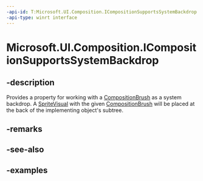 ```yaml
---
-api-id: T:Microsoft.UI.Composition.ICompositionSupportsSystemBackdrop
-api-type: winrt interface
---
```


# Microsoft.UI.Composition.ICompositionSupportsSystemBackdrop

<!--
public interface ICompositionSupportsSystemBackdrop
-->


## -description

Provides a property for working with a [CompositionBrush](/uwp/api/windows.ui.composition.compositionbrush) as a system backdrop. A [SpriteVisual](spritevisual.md) with the given [CompositionBrush](/uwp/api/windows.ui.composition.compositionbrush) will be placed at the back of the implementing object's subtree.

## -remarks

## -see-also

## -examples


